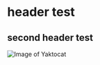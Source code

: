 # header test
## second header test

![Image of Yaktocat](https://octodex.github.com/images/yaktocat.png)
